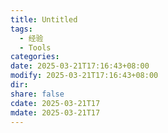 ```yaml
---
title: Untitled
tags:
  - 经验
  - Tools
categories: 
date: 2025-03-21T17:16:43+08:00
modify: 2025-03-21T17:16:43+08:00
dir: 
share: false
cdate: 2025-03-21T17
mdate: 2025-03-21T17
---
```

